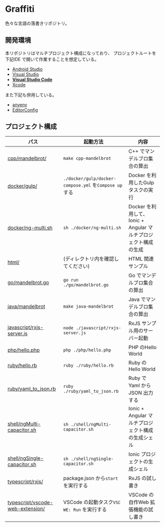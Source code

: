 # Graffiti
色々な言語の落書きリポジトリ。



## 開発環境
本リポジトリはマルチプロジェクト構成になっており、
プロジェクトルートを下記IDE で開いて作業することを想定している。

* [Android Studio](https://developer.android.com/studio)
* [Visual Studio](https://visualstudio.microsoft.com/)
* **[Visual Studio Code](https://code.visualstudio.com/)**
* [Xcode](https://developer.apple.com/documentation/xcode)

また下記も併用している。

* [anyenv](https://github.com/anyenv/anyenv)
* [EditorConfig](https://editorconfig.org/)



## プロジェクト構成
パス | 起動方法 | 内容
--- | --- | ---
[cpp/mandelbrot/](./cpp/mandelbrot/) | `make cpp-mandelbrot` | C++ でマンデルブロ集合の算出
[docker/gulp/](./docker/gulp/) | `./docker/gulp/docker-compose.yml` を`Compose up` する | Docker を利用したGulp タスクの実行
[docker/ng-multi.sh](./docker/ng-multi.sh) | `sh ./docker/ng-multi.sh` | Docker を利用して、Ionic + Angular マルチプロジェクト構成の生成
[html/](./html/) | (ディレクトリ内を確認してください) | HTML 関連サンプル
[go/mandelbrot.go](./go/mandelbrot.go) | `go run ./go/mandelbrot.go` | Go でマンデルブロ集合の算出
[java/mandelbrot](./java/mandelbrot/) | `make java-mandelbrot` | Java でマンデルブロ集合の算出
[javascript/rxjs-server.js](./javascript/rxjs-server.js) | `node ./javascript/rxjs-server.js` | RxJS サンプル用のサーバー起動
[php/hello.php](./php/hello.php) | `php ./php/hello.php` | PHP のHello World
[ruby/hello.rb](./ruby/hello.rb) | `ruby ./ruby/hello.rb` | Ruby のHello World
[ruby/yaml_to_json.rb](./ruby/yaml_to_json.rb) | `ruby ./ruby/yaml_to_json.rb` | Ruby でYaml からJSON 出力する
[shell/ngMulti-capacitor.sh](./shell/ngMulti-capacitor.sh) | `sh ./shell/ngMulti-capacitor.sh` | Ionic + Angular マルチプロジェクト構成の生成シェル
[shell/ngSingle-capacitor.sh](./shell/ngSingle-capacitor.sh) | `sh ./shell/ngSingle-capacitor.sh` | Ionic プロジェクトの生成シェル
[typescript/rxjs/](./typescript/rxjs/) | package.json から`start` を実行する | RxJS の試し書き
[typescript/vscode-web-extension/](./typescript/vscode-web-extension/) | VSCode の起動タスク`VSC WE: Run` を実行する | VSCode の自作Web 拡張機能の試し書き
